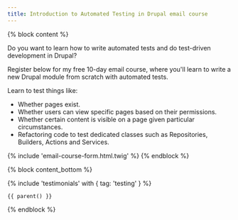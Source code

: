```yaml
---
title: Introduction to Automated Testing in Drupal email course
---
```


{% block content %}

Do you want to learn how to write automated tests and do test-driven development in Drupal?

Register below for my free 10-day email course, where you'll learn to write a new Drupal module from scratch with automated tests.

Learn to test things like:

* Whether pages exist.
* Whether users can view specific pages based on their permissions.
* Whether certain content is visible on a page given particular circumstances.
* Refactoring code to test dedicated classes such as Repositories, Builders, Actions and Services.

{% include 'email-course-form.html.twig' %}
{% endblock %}

{% block content_bottom %}
  <div class="space-y-12">
    {% include 'testimonials' with { tag: 'testing' } %}

    {{ parent() }}
  </div>
{% endblock %}
